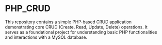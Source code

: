 # PHP_CRUD
This repository contains a simple PHP-based CRUD application demonstrating core CRUD (Create, Read, Update, Delete) operations. It serves as a foundational project for understanding basic PHP functionalities and interactions with a MySQL database.
